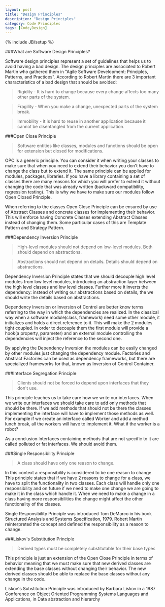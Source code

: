 ```yaml
---
layout: post
title: "Design Principles"
description: "Design Principles"
category: Code Principles
tags: [Code,Design]
---
```

{% include JB/setup %}


###What are Software Design Principles?

Software design principles represent a set of guidelines that helps us to avoid having a bad design. The design principles are associated to Robert Martin who gathered them in "Agile Software Development: Principles, Patterns, and Practices". According to Robert Martin there are 3 important characteristics of a bad design that should be avoided:

>Rigidity - It is hard to change because every change affects too many other parts of the system.

>Fragility - When you make a change, unexpected parts of the system break.

>Immobility - It is hard to reuse in another application because it cannot be disentangled from the current application.

###Open Close Principle

>Software entities like classes, modules and functions should be open for extension but closed for modifications.

OPC is a generic principle. You can consider it when writing your classes to make sure that when you need to extend their behavior you don't have to change the class but to extend it. The same principle can be applied for modules, packages, libraries. If you have a library containing a set of classes there are many reasons for which you will prefer to extend it without changing the code that was already written (backward compatibility, regression testing). This is why we have to make sure our modules follow Open Closed Principle.

When referring to the classes Open Close Principle can be ensured by use of Abstract Classes and concrete classes for implementing their behavior. This will enforce having Concrete Classes extending Abstract Classes instead of changing them. Some particular cases of this are Template Pattern and Strategy Pattern.

###Dependency Inversion Principle

>High-level modules should not depend on low-level modules. Both should depend on abstractions.

>Abstractions should not depend on details. Details should depend on abstractions.

Dependency Inversion Principle states that we should decouple high level modules from low level modules, introducing an abstraction layer between the high level classes and low level classes. Further more it inverts the dependency: instead of writing our abstractions based on details, the we should write the details based on abstractions.

Dependency Inversion or Inversion of Control are better know terms referring to the way in which the dependencies are realized. In the classical way when a software module(class, framework) need some other module, it initializes and holds a direct reference to it. This will make the 2 modules tight coupled. In order to decouple them the first module will provide a hook(a property, parameter) and an external module controlling the dependencies will inject the reference to the second one.

By applying the Dependency Inversion the modules can be easily changed by other modules just changing the dependency module. Factories and Abstract Factories can be used as dependency frameworks, but there are specialized frameworks for that, known as Inversion of Control Container.

###Interface Segregation Principle

>Clients should not be forced to depend upon interfaces that they don't use.

This principle teaches us to take care how we write our interfaces. When we write our interfaces we should take care to add only methods that should be there. If we add methods that should not be there the classes implementing the interface will have to implement those methods as well. For example if we create an interface called Worker and add a method lunch break, all the workers will have to implement it. What if the worker is a robot?

As a conclusion Interfaces containing methods that are not specific to it are called polluted or fat interfaces. We should avoid them.


###Single Responsibility Principle

>A class should have only one reason to change.

In this context a responsibility is considered to be one reason to change. This principle states that if we have 2 reasons to change for a class, we have to split the functionality in two classes. Each class will handle only one responsibility and on future if we need to make one change we are going to make it in the class which handle it. When we need to make a change in a class having more responsibilities the change might affect the other functionality of the classes.

Single Responsibility Principle was introduced Tom DeMarco in his book Structured Analysis and Systems Specification, 1979. Robert Martin reinterpreted the concept and defined the responsibility as a reason to change.

###Liskov's Substitution Principle

>Derived types must be completely substitutable for their base types.

This principle is just an extension of the Open Close Principle in terms of behavior meaning that we must make sure that new derived classes are extending the base classes without changing their behavior. The new derived classes should be able to replace the base classes without any change in the code.

Liskov's Substitution Principle was introduced by Barbara Liskov in a 1987 Conference on Object Oriented Programming Systems Languages and Applications, in Data abstraction and hierarchy
